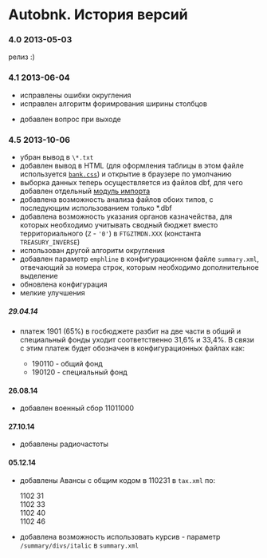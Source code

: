 Autobnk. История версий
=======================

### 4.0 2013-05-03

релиз :)

### 4.1 2013-06-04 

+ исправлены ошибки округления
+ исправлен алгоритм форимрования ширины столбцов
* добавлен вопрос при выходе

### 4.5 2013-10-06

+ убран вывод в `\*.txt`
+ добавлен вывод в HTML (для оформления таблицы в этом файле используется 
[`bank.css`][bankcss]) и открытие в браузере по умолчанию
+ выборка данных теперь осуществляется из файлов dbf, для чего добавлен 
отдельный [модуль импорта][dbftr]
+ добавлена возможность анализа файлов обоих типов, с последующим 
использованием только \*.dbf
+ добавлена возможность указания органов казначейства, для которых 
необходимо учитывать сводный бюджет вместо территориального (`Z` - `'0'`) в 
`FTGZTMDN.XXX` (константа `TREASURY_INVERSE`)
+ использован другой алгоритм округления
+ добавлен параметр `emphline` в конфигурационном файле `summary.xml`, 
отвечающий за номера строк, которым необходимо дополнительное выделение
+ обновлена конфигурация
+ мелкие улучшения

##### 29.04.14

+ платеж 1901 (65%) в госбюджете разбит на две части в общий и специальный фонды уходит соответственно 31,6% и 33,4%. В связи с этим платеж будет обозначен в конфигурационных файлах как:

	* 190110 - общий фонд
	* 190120 - специальный фонд

#### 26.08.14

* добавлен военный сбор 11011000

#### 27.10.14

* добавлены радиочастоты

#### 05.12.14

* добавлены Авансы с общим кодом в 110231 в `tax.xml` по:

	1102 31   
	1102 33  
	1102 40  
	1102 46
    
* добавлена возможность использовать курсив - параметр `/summary/divs/italic` в `summary.xml`

[dbftr]: https://github.com/ap-Codkelden/autoBnk/blob/master/dbftr.py
[bankcss]: https://github.com/ap-Codkelden/autoBnk/blob/master/config/bank.css